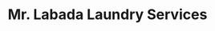 ---
title: "Mr. Labada Laundry Services"
url: /butuan-city/mr-labada-laundry-services/
shop: laundry
---